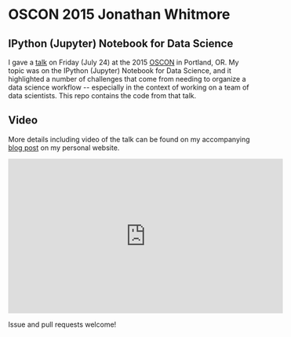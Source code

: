 # OSCON 2015 Jonathan Whitmore
## IPython (Jupyter) Notebook for Data Science 

I gave a [talk](http://www.oscon.com/open-source-2015/public/schedule/detail/42315) on Friday (July 24) at the 2015 [OSCON](http://www.oscon.com/open-source-2015/public/schedule/grid/public) in Portland, OR. My topic was on the IPython (Jupyter) Notebook for Data Science, and it highlighted a number of challenges that come from needing to organize a data science workflow -- especially in the context of working on a team of data scientists. This repo contains the code from that talk.

## Video

More details including video of the talk can be found on my accompanying [blog post](http://jonathanwhitmore.com/2015/07/jupyter-notebook-best-practices-for-data-science) on my personal website. 

<iframe width="560" height="315" src="https://www.youtube.com/embed/JI1HWUAyJHE" frameborder="0" allowfullscreen></iframe>

Issue and pull requests welcome!


